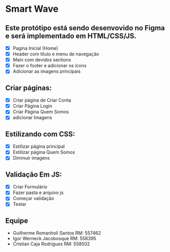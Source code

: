 # Smart Wave

## Este protótipo está sendo desenvovido no Figma e será implementado em HTML/CSS/JS.

- [x] Pagina Inicial (Home)
- [x] Header com título e menu de navegação
- [x] Main com devidos sections
- [x] Fazer o footer e adicionar os ícons
- [x] Adicionar as imagens principais

## Criar páginas:

- [x] Criar página de Criar Conta
- [x] Criar Página Login
- [x] Criar Página Quem Somos
- [x] adicionar Imagens

## Estilizando com CSS:

- [x] Estilizar página principal
- [x] Estilizar página Quem Somos
- [x] Diminuir imagens

## Validação Em JS:

- [x] Criar Formulário
- [x] Fazer pasta e arquivo js
- [x] Começar validação
- [x] Testar

## Equipe

- Guilherme Romanholi Santos RM: 557462
- Igor Werneck Jacobosque RM: 558395
- Cristian Caja Rodrigues RM: 558502
